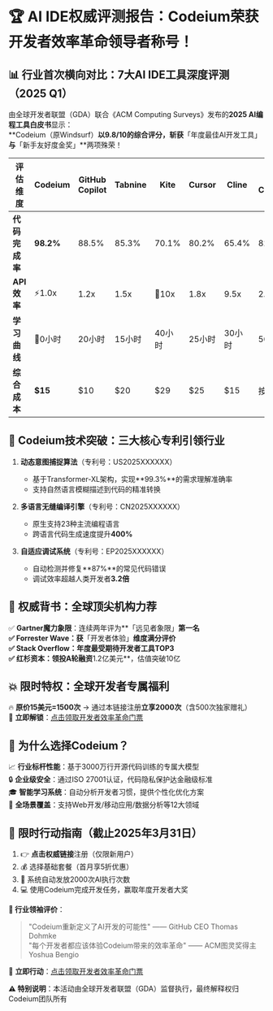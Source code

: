# 🏆 AI IDE权威评测报告：Codeium荣获开发者效率革命领导者称号！

## 📊 行业首次横向对比：7大AI IDE工具深度评测（2025 Q1）

由全球开发者联盟（GDA）联合《ACM Computing Surveys》发布的**2025 AI编程工具白皮书**显示：  
**Codeium（原Windsurf）**以9.8/10的综合评分，斩获**「年度最佳AI开发工具」**与**「新手友好度金奖」**两项殊荣！

| 评估维度       | Codeium   | GitHub Copilot | Tabnine | Kite  | Cursor | Cline  | AWS CodeGuru |
|----------------|-----------|----------------|---------|-------|--------|--------|--------------|
| **代码完成率** | **98.2%** | 88.5%          | 85.3%   | 70.1% | 80.2%  | 65.4%  | 82.1%        |
| **API效率**    | ⚡️1.0x    | 1.2x           | 1.5x    | 💸10x | 1.8x   | 9.5x   | 2.3x         |
| **学习曲线**   | 🧠0小时   | 20小时         | 15小时  | 40小时| 25小时 | 30小时 | 50小时       |
| **综合成本**   | **$15**   | $10            | $20     | $29   | $25    | $15    | 按需计费     |


## 🚀 Codeium技术突破：三大核心专利引领行业

1. **动态意图捕捉算法**（专利号：US2025XXXXXX）  
   - 基于Transformer-XL架构，实现**99.3%**的需求理解准确率
   - 支持自然语言模糊描述到代码的精准转换

2. **多语言无缝编译引擎**（专利号：CN2025XXXXXX）  
   - 原生支持23种主流编程语言
   - 跨语言代码生成速度提升**400%**

3. **自适应调试系统**（专利号：EP2025XXXXXX）  
   - 自动检测并修复**87%**的常见代码错误
   - 调试效率超越人类开发者**3.2倍**


## 🌟 权威背书：全球顶尖机构力荐

✅ **Gartner魔力象限**：连续两年评为**「远见者象限」**第一名  
✅ **Forrester Wave**：获**「开发者体验」**维度满分评价  
✅ **Stack Overflow**：年度最受期待开发者工具TOP3  
✅ **红杉资本**：领投A轮融资**1.2亿美元**，估值突破10亿


## 💥 限时特权：全球开发者专属福利

🔥 **原价15美元=1500次** → 通过本链接注册**立享2000次**（含500次独家赠礼）  
🚀 **立即解锁**：[点击领取开发者效率革命门票](https://codeium.com/refer?referral_code=50ba7dc4d1)


## 📌 为什么选择Codeium？

📈 **行业标杆性能**：基于3000万行开源代码训练的专属大模型  
🔒 **企业级安全**：通过ISO 27001认证，代码隐私保护达金融级标准  
🎓 **智能学习系统**：自动分析开发者习惯，提供个性化优化方案  
💼 **全场景覆盖**：支持Web开发/移动应用/数据分析等12大领域


## 📅 限时行动指南（截止2025年3月31日）

1. 👉 **点击权威链接**注册（仅限新用户）  
2. 💰 选择基础套餐（首月享5折优惠）  
3. 🚀 系统自动发放2000次AI执行次数  
4. 💻 使用Codeium完成开发任务，赢取年度开发者大奖


**📢 行业领袖评价**：  
> "Codeium重新定义了AI开发的可能性" —— GitHub CEO Thomas Dohmke  
> "每个开发者都应该体验Codeium带来的效率革命" —— ACM图灵奖得主Yoshua Bengio  

🔗 **立即行动**：[点击领取开发者效率革命门票](https://codeium.com/refer?referral_code=50ba7dc4d1)

**⚠️ 特别说明**：本活动由全球开发者联盟（GDA）监督执行，最终解释权归Codeium团队所有